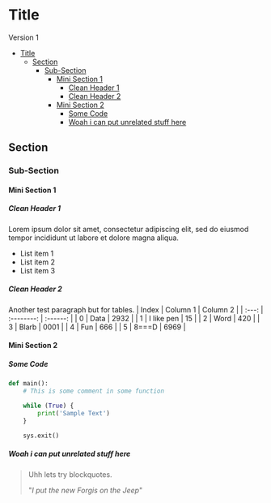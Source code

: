 <link rel="stylesheet" href="Resources/styles/base.css">

<!---This is for enabling LaTeX rendering in exports--->
<!---                  Do not remove                --->

<script type="text/javascript" src="http://cdn.mathjax.org/mathjax/latest/MathJax.js?config=TeX-AMS-MML_HTMLorMML"> 
</script>

<script type="text/x-mathjax-config">
MathJax.Hub.Config({ tex2jax: {inlineMath: [['$','$']]}, messageStyle: "none" });
</script>

# Title
<div class=version>Version 1</div>

- [Title](#title)
  - [Section](#section)
    - [Sub-Section](#sub-section)
      - [Mini Section 1](#mini-section-1)
        - [Clean Header 1](#clean-header-1)
        - [Clean Header 2](#clean-header-2)
      - [Mini Section 2](#mini-section-2)
        - [Some Code](#some-code)
        - [Woah i can put unrelated stuff here](#woah-i-can-put-unrelated-stuff-here)



## Section

### Sub-Section 

#### Mini Section 1

##### Clean Header 1

Lorem ipsum dolor sit amet, consectetur adipiscing elit, sed do eiusmod tempor incididunt ut labore et dolore magna aliqua.

- List item 1
- List item 2
- List item 3

##### Clean Header 2
Another test paragraph but for tables.
| Index |  Column 1  | Column 2 |
| :---: | :--------: | :------: |
|   0   |    Data    |   2932   |
|   1   | I like pen |    15    |
|   2   |    Word    |   420    |
|   3   |   Blarb    |   0001   |
|   4   |    Fun     |   666    |
|   5   |   8===D    |   6969   |
#### Mini Section 2

##### Some Code
```python
def main():
    # This is some comment in some function

    while (True) {
        print('Sample Text')
    }

    sys.exit()
```

##### Woah i can put unrelated stuff here 
> 
> 
> Uhh lets try blockquotes.
>
> "*I put the new Forgis on the Jeep*"